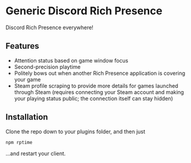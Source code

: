 # Generic Discord Rich Presence
Discord Rich Presence everywhere!

## Features
 * Attention status based on game window focus
 * Second-precision playtime
 * Politely bows out when another Rich Presence application is covering your game
 * Steam profile scraping to provide more details for games launched through Steam (requires connecting your Steam account and making your playing status public; the connection itself can stay hidden)

## Installation
Clone the repo down to your plugins folder, and then just
```
npm rptime
```
...and restart your client.